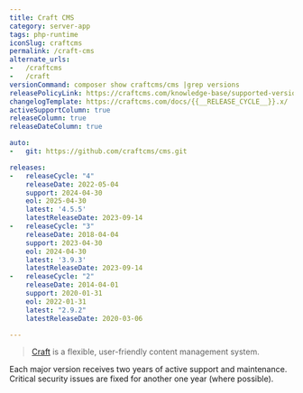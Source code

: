 ```yaml
---
title: Craft CMS
category: server-app
tags: php-runtime
iconSlug: craftcms
permalink: /craft-cms
alternate_urls:
-   /craftcms
-   /craft
versionCommand: composer show craftcms/cms |grep versions
releasePolicyLink: https://craftcms.com/knowledge-base/supported-versions
changelogTemplate: https://craftcms.com/docs/{{__RELEASE_CYCLE__}}.x/
activeSupportColumn: true
releaseColumn: true
releaseDateColumn: true

auto:
-   git: https://github.com/craftcms/cms.git

releases:
-   releaseCycle: "4"
    releaseDate: 2022-05-04
    support: 2024-04-30
    eol: 2025-04-30
    latest: '4.5.5'
    latestReleaseDate: 2023-09-14
-   releaseCycle: "3"
    releaseDate: 2018-04-04
    support: 2023-04-30
    eol: 2024-04-30
    latest: '3.9.3'
    latestReleaseDate: 2023-09-14
-   releaseCycle: "2"
    releaseDate: 2014-04-01
    support: 2020-01-31
    eol: 2022-01-31
    latest: "2.9.2"
    latestReleaseDate: 2020-03-06

---
```


> [Craft](https://craftcms.com/) is a flexible, user-friendly content management system.

Each major version receives two years of active support and maintenance. Critical security issues are fixed for another one year (where possible).
